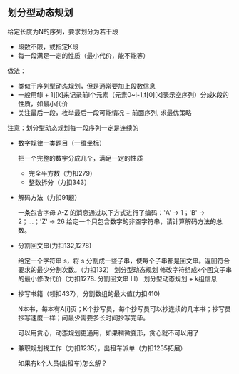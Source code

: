 ## 划分型动态规划

给定长度为N的序列，要求划分为若干段

- 段数不限，或指定K段
- 每一段满足一定的性质（最小代价，能不能等）

做法：

- 类似于序列型动态规划，但是通常要加上段数信息
- 一般用f[i + 1][k]来记录前i个元素（元素0~i-1,f[0][k]表示空序列）分成k段的性质，如最小代价
- 关注最后一段，枚举最后一段可能情况 + 前面序列, 求最优策略

注意：划分型动态规划每一段序列一定是连续的

- 数字规律一类题目（一维坐标）

  把一个完整的数字分成几个，满足一定的性质

  - 完全平方数（力扣279）
  - 整数拆分（力扣343）

- 解码方法（力扣91题）

	一条包含字母 A-Z 的消息通过以下方式进行了编码：'A' -> 1；'B' -> 2；...；'Z' -> 26
	给定一个只包含数字的非空字符串，请计算解码方法的总数。

- 分割回文串(力扣132,1278)

	给定一个字符串 s，将 s 分割成一些子串，使每个子串都是回文串。返回符合要求的最少分割次数。（力扣132） 划分型动态规划
	修改字符组成k个回文子串的最小修改代价（力扣1278. 分割回文串 III） 划分型动态规划 + k组信息

- 抄写书籍（领扣437），分割数组的最大值(力扣410)

    N本书，每本有A[i]页；K个抄写员，每个抄写员可以抄连续的几本书；抄写员抄写速度一样；问最少需要多长时间抄写完毕。

    可以用贪心，动态规划更通用，如果稍微变形，贪心就不可以用了

- 兼职规划找工作（力扣1235），出租车派单（力扣1235拓展）

    如果有k个人员(出租车)怎么解？